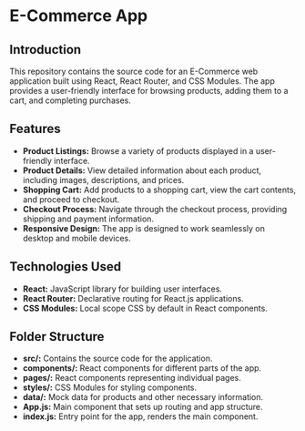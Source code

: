 # E-Commerce App

## Introduction

This repository contains the source code for an E-Commerce web application built using React, React Router, and CSS Modules. The app provides a user-friendly interface for browsing products, adding them to a cart, and completing purchases.

## Features

- **Product Listings:** Browse a variety of products displayed in a user-friendly interface.
- **Product Details:** View detailed information about each product, including images, descriptions, and prices.
- **Shopping Cart:** Add products to a shopping cart, view the cart contents, and proceed to checkout.
- **Checkout Process:** Navigate through the checkout process, providing shipping and payment information.
- **Responsive Design:** The app is designed to work seamlessly on desktop and mobile devices.

## Technologies Used

- **React:** JavaScript library for building user interfaces.
- **React Router:** Declarative routing for React.js applications.
- **CSS Modules:** Local scope CSS by default in React components.

## Folder Structure

- **src/:** Contains the source code for the application.
- **components/:** React components for different parts of the app.
- **pages/:** React components representing individual pages.
- **styles/:** CSS Modules for styling components.
- **data/:** Mock data for products and other necessary information.
- **App.js:** Main component that sets up routing and app structure.
- **index.js:** Entry point for the app, renders the main component.
